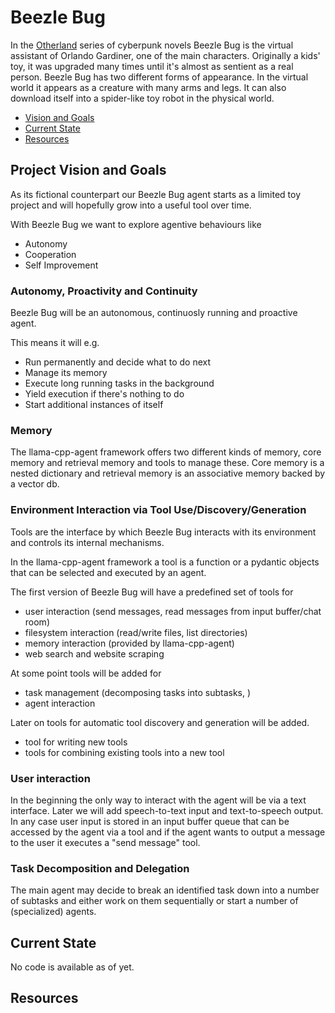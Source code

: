 # Beezle Bug
In the [Otherland](https://en.wikipedia.org/wiki/Otherland) series of cyberpunk novels Beezle Bug is the virtual assistant of Orlando Gardiner, one of the main characters.
Originally a kids' toy, it was upgraded many times until it's almost as sentient as a real person.
Beezle Bug has two different forms of appearance. In the virtual world it appears as a creature with many arms and legs. It can also download itself into a spider-like toy robot in the physical world.


* [Vision and Goals](#vision)
* [Current State](#current_state)
* [Resources](#resources)

## Project Vision and Goals
As its fictional counterpart our Beezle Bug agent starts as a limited toy project and will hopefully grow into a useful tool over time.

With Beezle Bug we want to explore agentive behaviours like
* Autonomy
* Cooperation
* Self Improvement

### Autonomy, Proactivity and Continuity
Beezle Bug will be an autonomous, continuosly running and proactive agent. 

This means it will e.g.
* Run permanently and decide what to do next
* Manage its memory
* Execute long running tasks in the background
* Yield execution if there's nothing to do
* Start additional instances of itself

### Memory
The llama-cpp-agent framework offers two different kinds of memory, core memory and retrieval memory and tools to manage these.
Core memory is a nested dictionary and retrieval memory is an associative memory backed by a vector db.

### Environment Interaction via Tool Use/Discovery/Generation
Tools are the interface by which Beezle Bug interacts with its environment and controls its internal mechanisms.

In the llama-cpp-agent framework a tool is a function or a pydantic objects that can be selected and executed by an agent.

The first version of Beezle Bug will have a predefined set of tools for
* user interaction (send messages, read messages from input buffer/chat room)
* filesystem interaction (read/write files, list directories)
* memory interaction (provided by llama-cpp-agent)
* web search and website scraping

At some point tools will be added for 
* task management (decomposing tasks into subtasks, )
* agent interaction

Later on tools for automatic tool discovery and generation will be added.
* tool for writing new tools
* tools for combining existing tools into a new tool

### User interaction
In the beginning the only way to interact with the agent will be via a text interface.
Later we will add speech-to-text input and text-to-speech output.
In any case user input is stored in an input buffer queue that can be accessed by the agent via a tool and if the agent wants to output a message to the user it executes a "send message" tool.

### Task Decomposition and Delegation
The main agent may decide to break an identified task down into a number of subtasks and either work on them sequentially or start a number of (specialized) agents.

## Current State
No code is available as of yet.

## Resources

